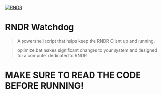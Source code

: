 <a href="https://rendertoken.com"><img src="https://theme.zdassets.com/theme_assets/513595/d4abaf954742a43419fe4431323a6f5fbb5a89e4.png" title="RNDR" alt="RNDR"></a>

# RNDR Watchdog

> A powershell script that helps keep the RNDR Client up and running.

> optimize.bat makes significant changes to your system and designed for a computer dedicated to RNDR

# MAKE SURE TO READ THE CODE BEFORE RUNNING! 

